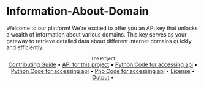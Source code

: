 # Information-About-Domain
Welcome to our platform! We're excited to offer you an API key that unlocks a wealth of information about various domains. This key serves as your gateway to retrieve detailed data about different internet domains quickly and efficiently. 

<div align="center">
    <sub>The Project</sub>
    <br />
    <a href="CONTRIBUTING.md">Contributing Guide</a> •
    <a href="API for this project">API for this project</a> •
    <a href="Python Code">Python Code for accessing api</a> •
    <a href="Bash Code">Python Code for accessing api</a> •
    <a href="Php Code">Php Code for accessing api</a> •
    <a href="LICENSE">License</a> •
    <a href="Output of Serp">Output</a> •
    

<br />


